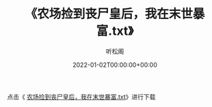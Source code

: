 ﻿---
title:  《农场捡到丧尸皇后，我在末世暴富.txt》
date:   2022-01-02T00:00:00+00:00
author: 听松阁
layout: post
permalink: /农场捡到丧尸皇后，我在末世暴富/
categories: 小说
tags: [小说]
---

点击《 [农场捡到丧尸皇后，我在末世暴富.txt](http://img.660000.xyz/bookstukust/book/bntxt/10/农场捡到丧尸皇后，我在末世暴富.txt)》进行下载